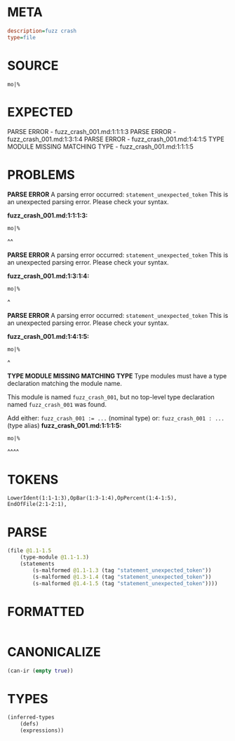 # META
~~~ini
description=fuzz crash
type=file
~~~
# SOURCE
~~~roc
mo|%
~~~
# EXPECTED
PARSE ERROR - fuzz_crash_001.md:1:1:1:3
PARSE ERROR - fuzz_crash_001.md:1:3:1:4
PARSE ERROR - fuzz_crash_001.md:1:4:1:5
TYPE MODULE MISSING MATCHING TYPE - fuzz_crash_001.md:1:1:1:5
# PROBLEMS
**PARSE ERROR**
A parsing error occurred: `statement_unexpected_token`
This is an unexpected parsing error. Please check your syntax.

**fuzz_crash_001.md:1:1:1:3:**
```roc
mo|%
```
^^


**PARSE ERROR**
A parsing error occurred: `statement_unexpected_token`
This is an unexpected parsing error. Please check your syntax.

**fuzz_crash_001.md:1:3:1:4:**
```roc
mo|%
```
  ^


**PARSE ERROR**
A parsing error occurred: `statement_unexpected_token`
This is an unexpected parsing error. Please check your syntax.

**fuzz_crash_001.md:1:4:1:5:**
```roc
mo|%
```
   ^


**TYPE MODULE MISSING MATCHING TYPE**
Type modules must have a type declaration matching the module name.

This module is named `fuzz_crash_001`, but no top-level type declaration named `fuzz_crash_001` was found.

Add either:
`fuzz_crash_001 := ...` (nominal type)
or:
`fuzz_crash_001 : ...` (type alias)
**fuzz_crash_001.md:1:1:1:5:**
```roc
mo|%
```
^^^^


# TOKENS
~~~zig
LowerIdent(1:1-1:3),OpBar(1:3-1:4),OpPercent(1:4-1:5),
EndOfFile(2:1-2:1),
~~~
# PARSE
~~~clojure
(file @1.1-1.5
	(type-module @1.1-1.3)
	(statements
		(s-malformed @1.1-1.3 (tag "statement_unexpected_token"))
		(s-malformed @1.3-1.4 (tag "statement_unexpected_token"))
		(s-malformed @1.4-1.5 (tag "statement_unexpected_token"))))
~~~
# FORMATTED
~~~roc
~~~
# CANONICALIZE
~~~clojure
(can-ir (empty true))
~~~
# TYPES
~~~clojure
(inferred-types
	(defs)
	(expressions))
~~~
